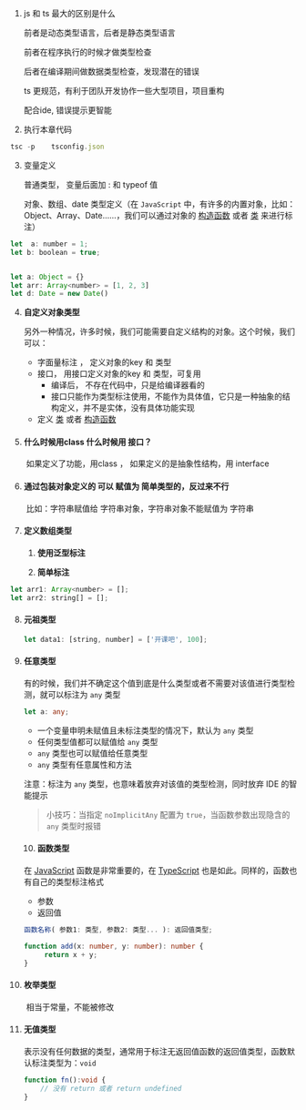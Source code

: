1. js 和 ts 最大的区别是什么

   前者是动态类型语言，后者是静态类型语言

   前者在程序执行的时候才做类型检查

   后者在编译期间做数据类型检查，发现潜在的错误

   ts 更规范，有利于团队开发协作一些大型项目，项目重构

   配合ide, 错误提示更智能



2. 执行本章代码

```js
tsc -p    tsconfig.json
```



3. 变量定义

   普通类型， 变量后面加 :  和 typeof 值

   对象、数组、date 类型定义（在 `JavaScript` 中，有许多的内置对象，比如：Object、Array、Date……，我们可以通过对象的 <u>构造函数</u> 或者 <u>类</u> 来进行标注）

```js
let  a: number = 1;
let b: boolean = true;


let a: Object = {}
let arr: Array<number> = [1, 2, 3]
let d: Date = new Date()
```



4. **自定义对象类型**

   另外一种情况，许多时候，我们可能需要自定义结构的对象。这个时候，我们可以：

   - 字面量标注 ， 定义对象的key 和 类型
   - 接口， 用接口定义对象的key 和 类型，可复用
     - 编译后， 不存在代码中，只是给编译器看的
     - 接口只能作为类型标注使用，不能作为具体值，它只是一种抽象的结构定义，并不是实体，没有具体功能实现
   - 定义 <u>类</u> 或者 <u>构造函数</u>

   

5. #### 什么时候用class 什么时候用 接口？

   ​	如果定义了功能，用class ， 如果定义的是抽象性结构，用 interface

6. #### 通过包装对象定义的 可以 赋值为 简单类型的，反过来不行

   ​	比如：字符串赋值给 字符串对象，字符串对象不能赋值为 字符串



7. #### 定义数组类型

   1. **使用泛型标注**

   2. **简单标注**

      

```js
let arr1: Array<number> = [];
let arr2: string[] = [];

```



8. #### 元祖类型

   ```js
   let data1: [string, number] = ['开课吧', 100];
   ```

   

9. #### 任意类型

   有的时候，我们并不确定这个值到底是什么类型或者不需要对该值进行类型检测，就可以标注为 `any` 类型

   ```typescript
   let a: any;
   ```

   - 一个变量申明未赋值且未标注类型的情况下，默认为 `any` 类型
   - 任何类型值都可以赋值给 `any` 类型
   - `any` 类型也可以赋值给任意类型
   - `any` 类型有任意属性和方法

   注意：标注为 `any` 类型，也意味着放弃对该值的类型检测，同时放弃 IDE 的智能提示

   > 小技巧：当指定 `noImplicitAny` 配置为 `true`，当函数参数出现隐含的 `any` 类型时报错

   

   

   10. #### 函数类型

   在 <u>JavaScript</u> 函数是非常重要的，在 <u>TypeScript</u> 也是如此。同样的，函数也有自己的类型标注格式

   - 参数
   - 返回值

   ```typescript
   函数名称( 参数1: 类型, 参数2: 类型... ): 返回值类型;
   ```

   ```typescript
   function add(x: number, y: number): number {
     	return x + y;
   }
   ```




11. #### 枚举类型

    ​	相当于常量，不能被修改

12. #### 无值类型

    表示没有任何数据的类型，通常用于标注无返回值函数的返回值类型，函数默认标注类型为：`void`

    ```typescript
    function fn():void {
        // 没有 return 或者 return undefined
    }
    ```

    